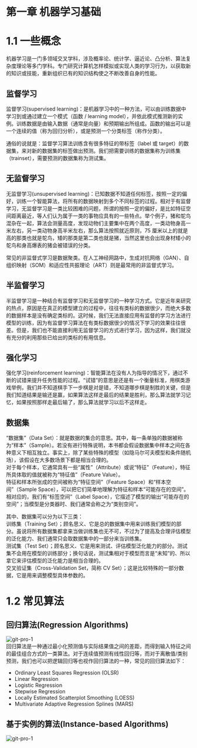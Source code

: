 第一章 机器学习基础
=

# 1.1 一些概念

机器学习是一门多领域交叉学科，涉及概率论、统计学、逼近论、凸分析、算法复杂度理论等多门学科。专门研究计算机怎样模拟或实现人类的学习行为，以获取新的知识或技能，重新组织已有的知识结构使之不断改善自身的性能。

## 监督学习
监督学习(supervised learning)：是机器学习中的一种方法，可以由训练数据中学习到或通过建立一个模式（函数 / learning model），并依此模式推测新的实例。训练数据是由输入数据（通常是向量）和预期输出所组成。函数的输出可以是一个连续的值（称为回归分析），或是预测一个分类标签（称作分类）。

通俗的说就是：监督学习算法训练含有很多特征的带标签（label 或 target）的数据集，来对新的数据集的标签做出预测。我们把需要训练的数据集称为训练集（trainset），需要预测的数据集称为测试集。

## 无监督学习
无监督学习(unsupervised learning)：已知数据不知道任何标签，按照一定的偏好，训练一个智能算法，将所有的数据映射到多个不同标签的过程。相对于有监督学习，无监督学习是一类比较困难的问题，所谓的按照一定的偏好，是比如特征空间距离最近，等人们认为属于一类的事物应具有的一些特点。举个例子，猪和鸵鸟混杂在一起，算法会测量高度，发现动物们主要集中在两个高度，一类动物身高一米左右，另一类动物身高半米左右，那么算法按照就近原则，75 厘米以上的就是高的那类也就是鸵鸟，矮的那类是第二类也就是猪，当然这里也会出现身材矮小的鸵鸟和身高爆表的猪会被错误的分类。

常见的非监督式学习是数据聚类。在人工神经网路中，生成对抗网络（GAN）、自组织映射（SOM）和适应性共振理论（ART）则是最常用的非监督式学习。

## 半监督学习
半监督学习是一种结合有监督学习和无监督学习的一种学习方式。它是近年来研究的热点，原因是在真正的模型建立的过程中，往往有类标的数据很少，而绝大多数的数据样本是没有确定类标的。这时候，我们无法直接应用有监督的学习方法进行模型的训练，因为有监督学习算法在有类标数据很少的情况下学习的效果往往很差。但是，我们也不能直接利用无监督学习的方式进行学习，因为这样，我们就没有充分的利用那些已给出的类标的有用信息。

## 强化学习
强化学习(reinforcement learning)：智能算法在没有人为指导的情况下，通过不断的试错来提升任务性能的过程。“试错”的意思是还是有一个衡量标准，用棋类游戏举例，我们并不知道棋手下一步棋是对是错，不知道哪步棋是制胜的关键，但是我们知道结果是输还是赢，如果算法这样走最后的结果是胜利，那么算法就学习记忆，如果按照那样走最后输了，那么算法就学习以后不这样走。

## 数据集
“数据集”（Data Set）：就是数据的集合的意思。其中，每一条单独的数据被称为“样本”（Sample）。若没有进行特殊说明，本书都会假设数据集中样本之间在各种意义下相互独立。事实上，除了某些特殊的模型（如隐马尔可夫模型和条件随机场），该假设在大多数场景下都是相当合理的。  
对于每个样本，它通常具有一些“属性”（Attribute）或说“特征”（Feature），特征所具体取的值就被称为“特征值”（Feature Value）。  
特征和样本所张成的空间被称为“特征空间”（Feature Space）和“样本空间”（Sample Space），可以把它们简单地理解为特征和样本“可能存在的空间”。  
相对应的，我们有“标签空间”（Label Space），它描述了模型的输出“可能存在的空间”；当模型是分类器时、我们通常会称之为“类别空间”。

其中、数据集可以分为以下三类：  
训练集（Training Set）；顾名思义、它是总的数据集中用来训练我们模型的部分。虽说将所有数据集都拿来当做训练集也无不可，不过为了提高及合理评估模型的泛化能力、我们通常只会取数据集中的一部分来当训练集。  
测试集（Test Set）；顾名思义、它是用来测试、评估模型泛化能力的部分。测试集不会用在模型的训练部分；换句话说，测试集相对于模型而言是“未知”的、所以拿它来评估模型的泛化能力是相当合理的。  
交叉验证集（Cross-Validation Set，简称 CV Set）；这是比较特殊的一部分数据，它是用来调整模型具体参数的。  

# 1.2 常见算法

## 回归算法(Regression Algorithms)
![git-pro-1](http://git.wangxutech.com/web/frontend/notes/books/raw/master/images/machine-learning/1.jpeg)  
回归算法是一种通过最小化预测值与实际结果值之间的差距，而得到输入特征之间的最佳组合方式的一类算法。对于连续值预测有线性回归等，而对于离散值/类别预测，我们也可以把逻辑回归等也视作回归算法的一种，常见的回归算法如下：

- Ordinary Least Squares Regression (OLSR)
- Linear Regression
- Logistic Regression
- Stepwise Regression
- Locally Estimated Scatterplot Smoothing (LOESS)
- Multivariate Adaptive Regression Splines (MARS)

## 基于实例的算法(Instance-based Algorithms)
![git-pro-1](http://git.wangxutech.com/web/frontend/notes/books/raw/master/images/machine-learning/2.jpg)  




